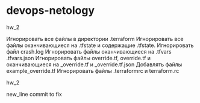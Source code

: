 # devops-netology

hw_2

Игнорировать все файлы в директории .terraform
Игнорировать все файлы оканчивающиеся на .tfstate и содержащие .tfstate.
Игнорировать файл crash.log
Игнорировать файлы оканчивающиеся на .tfvars .tfvars.json
Игнорировать файлы override.tf, override.tf и оканчивающиеся на _override.tf и _override.tf.json
Добавлять файлы example_override.tf
Игнорировать файлы .terraformrc и terraform.rc

hw_2

new_line
commit to fix
